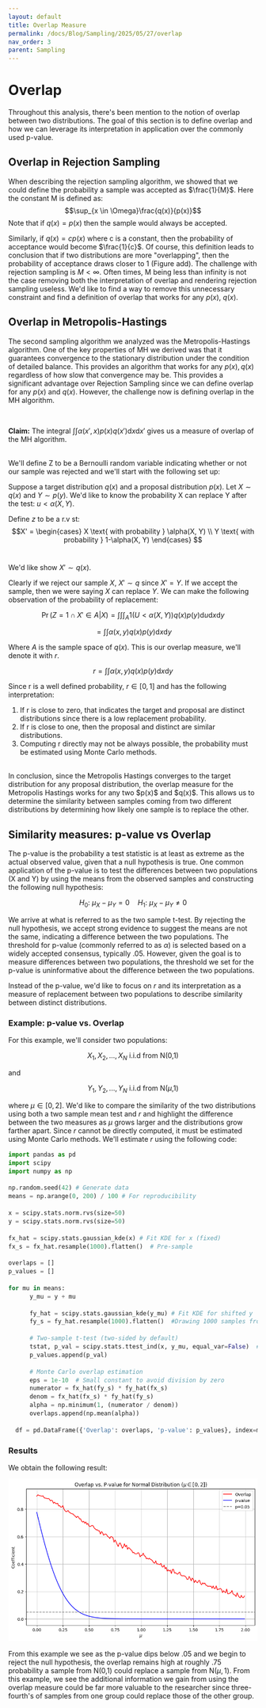 ```yaml
---
layout: default
title: Overlap Measure
permalink: /docs/Blog/Sampling/2025/05/27/overlap
nav_order: 3
parent: Sampling
---
```

<script src="https://polyfill.io/v3/polyfill.min.js?features=es6"></script>
<script id="MathJax-script" async src="https://cdn.jsdelivr.net/npm/mathjax@3/es5/tex-mml-chtml.js"></script>
<script type="text/x-mathjax-config">
    MathJax.Hub.Config({
      tex2jax: {
        skipTags: ['script', 'noscript', 'style', 'textarea', 'pre'],
        inlineMath: [['\\(','\\)'], ['$', '$']]
      }
    });
  </script>
<script src="https://cdn.mathjax.org/mathjax/latest/MathJax.js?config=TeX-AMS-MML_HTMLorMML"
  type="text/javascript"></script>

# Overlap

Throughout this analysis, there's been mention to the notion of overlap between two distributions. The goal of this section is to define overlap and how we can leverage its interpretation in application over the commonly used p-value.


## Overlap in Rejection Sampling
When describing the rejection sampling algorithm, we showed that we could define the probability a sample was accepted as $\frac{1}{M}$. Here the constant M is defined as:
$$\sup_{x \in \Omega}\frac{q(x)}{p(x)}$$
Note that if $q(x) = p(x)$ then the sample would always be accepted. 

Similarly, if $q(x) = c p(x)$ where c is a constant, then the probability of acceptance would become $\frac{1}{c}$. Of course, this definition leads to conclusion that if two distributions are more "overlapping", then the probability of acceptance draws closer to 1 (Figure add). The challenge with rejection sampling is $M < \infty$. Often times, M being less than infinity is not the case removing both the interpretation of overlap and rendering rejection sampling useless. We'd like to find a way to remove this unnecessary constraint and find a definition of overlap that works for any $p(x)$, $q(x)$.

## Overlap in Metropolis-Hastings
The second sampling algorithm we analyzed was the Metropolis-Hastings algorithm. One of the key properties of MH we derived was that it guarantees convergence to the stationary distribution under the condition of detailed balance. This provides an algorithm that works for any $p(x),  q(x)$ regardless of how slow that convergence may be. This provides a significant advantage over Rejection Sampling since we can define overlap for any $p(x)$ and $q(x)$. However, the challenge now is defining overlap in the MH algorithm.

<br>

**Claim:**
 The integral $\int \int \alpha(x',x)p(x)q(x')\text{d}x\text{d}x'$ gives us a measure of overlap of the MH algorithm.


<br>
We'll define Z to be a Bernoulli random variable indicating whether or not our sample was rejected and we'll start with the following set up:

Suppose a target distribution $q(x)$ and a proposal distribution $p(x)$.
Let $X \sim q(x)$ and $Y \sim p(y)$. We'd like to know the probability X can replace Y after the test: $u < \alpha(X, Y)$.

Define $z$ to be a r.v st:
$$X' = \begin{cases}
X \text{ with probability } \alpha(X, Y) \\
Y \text{ with probability } 1-\alpha(X, Y)
\end{cases}
$$
<br>

We'd like show $X' \sim q(x)$. 

Clearly if we reject our sample $X$, $X' \sim q$ since $X' = Y$. If we accept the sample, then we were saying $X$ can replace $Y$. We can make the following observation of the probability of replacement:

$$\Pr(Z=1 \cap X' \in A | X) = \int \int \int_A 1(U < \alpha(X, Y)) q(x)p(y)\text{d}u\text{d}x\text{d}y$$

$$= \int \int \alpha(x,y)q(x)p(y)\text{d}x\text{d}y$$

Where $A$ is the sample space of $q(x)$. This is our overlap measure, we'll denote it with $r$.

$$r = \int \int \alpha(x,y)q(x)p(y)\text{d}x\text{d}y$$

Since r is a well defined probability, $r \in [0,1]$ and has the following interpretation:


<ol>
   <li>If r is close to zero, that indicates the target and proposal are distinct distributions since there is a low replacement probability.</li>
    <li>If r is close to one, then the proposal and distinct are similar distributions.</li>
    <li>Computing r directly may not be always possible, the probability must be estimated using Monte Carlo methods.</li>
</ol>

<br>
In conclusion, since the Metropolis Hastings converges to the target distribution for any proposal distribution, the overlap measure for the Metropolis Hastings works for any two $p(x)$ and $q(x)$. This allows us to determine the similarity between samples coming from two different distributions by determining how likely one sample is to replace the other.


## Similarity measures: p-value vs Overlap
The p-value is the probability a test statistic is at least as extreme as the actual observed value, given that a null hypothesis is true. One common application of the p-value is to test the differences between two populations (X and Y) by using the means from the observed samples and constructing the following null hypothesis:

$$
H_0 \colon \ \mu_X - \mu_Y = 0 \quad
H_1 \colon \ \mu_X - \mu_Y \neq 0
$$

We arrive at what is referred to as the two sample t-test. By rejecting the null hypothesis, we accept strong evidence to suggest the means are not the same, indicating a difference between the two populations. The threshold for p-value (commonly referred to as $\alpha$) is selected based on a widely accepted consensus, typically .05. However, given the goal is to measure differences between two populations, the threshold we set for the p-value is uninformative about the difference between the two populations.

Instead of the p-value, we'd like to focus on $r$ and its interpretation as a measure of replacement between two populations to describe similarity between distinct distributions.


### Example: p-value vs. Overlap
For this example, we'll consider two populations:

$$X_1, X_2, ..., X_N \text{ i.i.d from N(0,1)} $$

and

$$Y_1, Y_2, ..., Y_N \text{ i.i.d from N(}\mu \text{,1)}$$

where $\mu \in [0,2]$. We'd like to compare the similarity of the two distributions using both a two sample mean test and $r$ and highlight the difference between the two measures as $\mu$ grows larger and the distributions grow farther apart. Since $r$ cannot be directly computed, it must be estimated using Monte Carlo methods. We'll estimate $r$ using the following code: 

```python 
import pandas as pd
import scipy
import numpy as np

np.random.seed(42) # Generate data
means = np.arange(0, 200) / 100 # For reproducibility

x = scipy.stats.norm.rvs(size=50)
y = scipy.stats.norm.rvs(size=50)

fx_hat = scipy.stats.gaussian_kde(x) # Fit KDE for x (fixed)
fx_s = fx_hat.resample(1000).flatten()  # Pre-sample

overlaps = []
p_values = []

for mu in means:
      y_mu = y + mu
      
      fy_hat = scipy.stats.gaussian_kde(y_mu) # Fit KDE for shifted y
      fy_s = fy_hat.resample(1000).flatten()  #Drawing 1000 samples from the fy hat
      
      # Two-sample t-test (two-sided by default)
      tstat, p_val = scipy.stats.ttest_ind(x, y_mu, equal_var=False)  # Welch's t-test
      p_values.append(p_val)

      # Monte Carlo overlap estimation
      eps = 1e-10  # Small constant to avoid division by zero 
      numerator = fx_hat(fy_s) * fy_hat(fx_s)
      denom = fx_hat(fx_s) * fy_hat(fy_s)
      alpha = np.minimum(1, (numerator / denom))
      overlaps.append(np.mean(alpha))

  df = pd.DataFrame({'Overlap': overlaps, 'p-value': p_values}, index=means) #Store results
``` 

### Results
We obtain the following result:
<p align="center">
   <img src="/assets/overlap (normal).png" alt="Overlap normal ex" width="600"/>
</p>   


From this example we see as the p-value dips below .05 and we begin to reject the null hypothesis, the overlap remains high at roughly .75 probability a sample from $\text{N(0,1)}$ could replace a sample from $\text{N(}\mu,1)$. From this example, we see the additional information we gain from using the overlap measure could be far more valuable to the researcher since three-fourth's of samples from one group could replace those of the other group.
